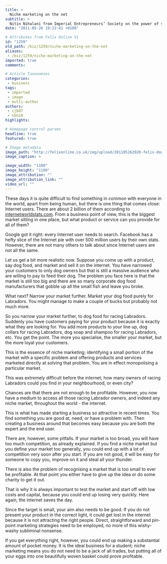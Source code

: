```yaml
---
title: >
  Niche marketing on the net
subtitle: >
  Nitin Nihalani from Imperial Entrepreneurs’ Society on the power of specialising
date: "2011-05-26 19:22:41 +0100"

# Attributes from Felix Online V1
id: "1259"
old_path: /biz/1259/niche-marketing-on-the-net
aliases:
 - /biz/1259/niche-marketing-on-the-net
imported: true
comments:

# Article Taxonomies
categories:
 - business
tags:
 - imported
 - image
 - multi-author
authors:
 - cjb07
 - nbn10
highlights:

# Homepage control params
headline: true
featured: true

# Image metadata
image_path: "http://felixonline.co.uk/img/upload/201105262020-felix-dog.jpg"
image_caption: >

image_width: "1100"
image_height: "1100"
image_attribution: ""
image_attribution_link: ""
video_url: ""
---
```


These days it is quite difficult to find something in common with everyone in the world, apart from being human, but there is one thing that comes close: Internet users. There are about 2 billion of them according to [internetworldstats.com](http://internetworldstats.com). From a business point of view, this is the biggest market sitting in one place, but what product or service can you provide for all of them?

Google got it right: every Internet user needs to search. Facebook has a hefty slice of the Internet pie with over 500 million users by their own stats. However, there are not many others to talk about since Internet users are not all the same.

Let us get a bit more realistic now. Suppose you come up with a product, say dog food, and market and sell it on the internet. You have narrowed your customers to only dog owners but that is still a massive audience who are willing to pay to feed their dog. The problem you face here is that the market is still too big and there are so many corporate dog food manufacturers that gobble up all the small fish and leave you broke.

What next? Narrow your market further. Market your dog food purely for Labradors. You might manage to make a couple of bucks but probably not much more.

So you narrow your market further, to dog food for racing Labradors. Suddenly you have customers paying for your product because it is exactly what they are looking for. You add more products to your line up, dog collars for racing Labradors, dog soap and shampoo for racing Labradors, etc. You get the point. The more you specialise, the smaller your market, but the more loyal your customers.

This is the essence of niche marketing; identifying a small portion of the market with a specific problem and offering products and services marketed directly at solving that problem. You are in effect monopolising a particular market.

This was extremely difficult before the internet; how many owners of racing Labradors could you find in your neighbourhood, or even city?

Chances are that there are not enough to be profitable. However, you now have a medium to access all those racing Labrador owners, and indeed any niche market, throughout the world - the internet.

This is what has made starting a business so attractive in recent times. You find something you are good at, need, or have a problem with. Then creating a business around that becomes easy because you are both the expert and the end user.

There are, however, some pitfalls. If your market is too broad, you will have too much competition, as already explained. If you find a niche market but you define your market too generally, you could end up with a lot of competition very soon after you start. If you are not good, it will be easy for someone to copy you, improve on it and steal all your thunder.

There is also the problem of recognising a market that is too small to ever be profitable. At that point you either have to give up the idea or do some charity to get it out.

That is why it is always important to test the market and start off with low costs and capital, because you could end up losing very quickly. Here again, the internet saves the day.

Since the target is small, your aim also needs to be good. If you do not present your product in the correct light, it could get lost in the internet because it is not attracting the right people. Direct, straightforward and pin-point marketing strategies need to be employed, no more of this wishy-washy subliminal nonsense.

If you get everything right, however, you could end up making a substantial amount of pocket money. It is the ideal business for a student; niche marketing means you do not need to be a jack of all trades, but putting all of your eggs into one beautifully woven basket could prove profitable.
